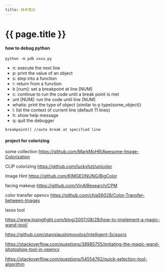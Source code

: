 ```yaml
---
title: 技术笔记
---
```


# {{ page.title }}


#### how to debug python
```
python -m pdb xxxx.py

```

- n: execute the next line
- p: print the value of an object
- s: step into a function
- r: return from a function
- b [num]: set a breakpoint at line [NUM]
- c: continue to run the code until a break point is met
- unt [NUM]: run the code until line [NUM]
- whatis: print the type of object (similar to p type(some_object))
- l: list the context of current line (default 11 lines)
- h: show help message
- q: quit the debugger

```
breakpoint() //auto break at specified line 
```

#### project for colorizing

some collection
https://github.com/MarkMoHR/Awesome-Image-Colorization

CLIP colorizing
https://github.com/luckyhzt/unicolor

Image Hint
https://github.com/KIMGEONUNG/BigColor

facing makeup
https://github.com/VinAIResearch/CPM


color transfer opencv
https://github.com/chia56028/Color-Transfer-between-Images


lasso tool

https://www.losingfight.com/blog/2007/08/28/how-to-implement-a-magic-wand-tool/

https://github.com/stanislaushimovolos/Intelligent-Scissors

https://stackoverflow.com/questions/38985755/imitating-the-magic-wand-photoshop-tool-in-opencv

https://stackoverflow.com/questions/54554762/quick-selection-tool-algorithm